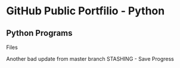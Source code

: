 # GitHub Public Portfilio - Python

## Python Programs
Files

Another bad update from master branch
STASHING - Save Progress


